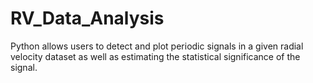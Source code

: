 # RV_Data_Analysis
Python allows users to detect and plot periodic signals in a given radial velocity dataset as well as estimating the statistical significance of the signal.
